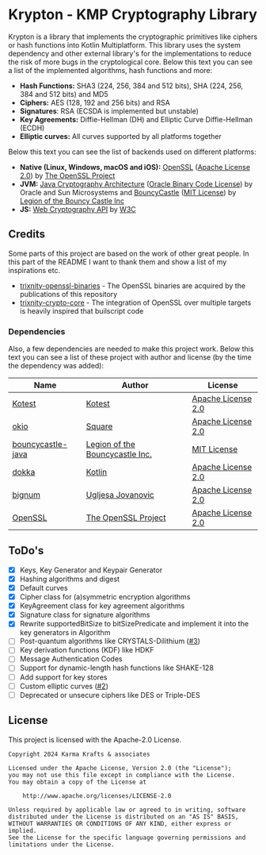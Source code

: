 # Krypton - KMP Cryptography Library

Krypton is a library that implements the cryptographic primitives like ciphers or hash functions into Kotlin
Multiplatform. This library uses the system dependency and other external library's for the implementations to reduce
the risk of more bugs in the cryptological core. Below this text you can see a list of the implemented algorithms, hash
functions and more:

- **Hash Functions:** SHA3 (224, 256, 384 and 512 bits), SHA (224, 256, 384 and 512 bits) and MD5
- **Ciphers:** AES (128, 192 and 256 bits) and RSA
- **Signatures**: RSA (ECSDA is implemented but unstable)
- **Key Agreements:** Diffie-Hellman (DH) and Elliptic Curve Diffie-Hellman (ECDH)
- **Elliptic curves:** All curves supported by all platforms together

Below this text you can see the list of backends used on different platforms:

- **Native (Linux, Windows, macOS and iOS):** [OpenSSL](https://www.openssl.org/) ([Apache License 2.0](https://github.com/openssl/openssl/blob/master/LICENSE.txt)) by [The OpenSSL Project](https://github.com/OpenSSL/OpenSSL)
- **JVM:** [Java Cryptography Architecture](https://en.wikipedia.org/wiki/Java_Cryptography_Architecture) ([Oracle Binary Code License](https://www.oracle.com/downloads/licenses/binary-code-license.html)) by Oracle and Sun Microsystems and [BouncyCastle](https://github.com/bcgit/bc-java) ([MIT License](https://github.com/bcgit/bc-java/blob/main/LICENSE.md)) by [Legion of the Bouncy Castle Inc](https://github.com/bcgit)
- **JS:** [Web Cryptography API](https://developer.mozilla.org/en-US/docs/Web/API/Web_Crypto_API) by [W3C](https://en.wikipedia.org/wiki/World_Wide_Web_Consortium)

## Credits

Some parts of this project are based on the work of other great people. In this part of the README I want to thank them and show a list of my inspirations etc.

- [trixnity-openssl-binaries](https://gitlab.com/trixnity/trixnity-openssl-binaries) - The OpenSSL binaries are acquired by the publications of this repository
- [trixnity-crypto-core](https://gitlab.com/trixnity/trixnity/-/tree/main/trixnity-crypto-core?ref_type=heads) - The integration of OpenSSL over multiple targets is heavily inspired that builscript code

### Dependencies

Also, a few dependencies are needed to make this project work. Below this text you can see a list of these project with author and license (by the time the dependency was added):

| Name                                                                   | Author                                                      | License                                                                                        | 
|------------------------------------------------------------------------|-------------------------------------------------------------|------------------------------------------------------------------------------------------------|
| [Kotest](https://github.com/kotest/kotest)                             | [Kotest](https://github.com/kotest)                         | [Apache License 2.0](https://github.com/kotest/kotest/blob/master/LICENSE)                     |
| [okio](https://github.com/square/okio)                                 | [Square](https://github.com/square)                         | [Apache License 2.0](https://github.com/square/okio/blob/master/LICENSE.txt)                   |
| [bouncycastle-java](https://www.bouncycastle.org/repositories/bc-java) | [Legion of the Bouncycastle Inc.](https://github.com/bcgit) | [MIT License](https://github.com/bcgit/bc-java/blob/main/LICENSE.md)                           |
| [dokka](https://github.com/Kotlin/dokka)                               | [Kotlin](https://github.com/Kotlin)                         | [Apache License 2.0](https://github.com/Kotlin/dokka/blob/master/LICENSE.txt)                  |
| [bignum](https://github.com/ionspin/kotlin-multiplatform-bignum)       | [Ugljesa Jovanovic](https://github.com/ionspin)             | [Apache License 2.0](https://github.com/ionspin/kotlin-multiplatform-bignum/blob/main/LICENSE) |
| [OpenSSL](https://github.com/OpenSSL/OpenSSL)                          | [The OpenSSL Project](https://github.com/OpenSSL/OpenSSL)   | [Apache License 2.0](https://github.com/openssl/openssl/blob/master/LICENSE.txt)               |

## ToDo's

- [X] Keys, Key Generator and Keypair Generator
- [X] Hashing algorithms and digest
- [X] Default curves
- [X] Cipher class for (a)symmetric encryption algorithms
- [X] KeyAgreement class for key agreement algorithms
- [X] Signature class for signature algorithms
- [X] Rewrite supportedBitSize to bitSizePredicate and implement it into the key generators in Algorithm
- [ ] Post-quantum algorithms like
  CRYSTALS-Dilithium ([#3](https://git.karmakrafts.dev/kk/evince-project/krypton/-/issues/3))
- [ ] Key derivation functions (KDF) like HDKF
- [ ] Message Authentication Codes
- [ ] Support for dynamic-length hash functions like SHAKE-128
- [ ] Add support for key stores
- [ ] Custom elliptic curves ([#2](https://git.karmakrafts.dev/kk/evince-project/krypton/-/issues/2))
- [ ] Deprecated or unsecure ciphers like DES or Triple-DES

## License

This project is licensed with the Apache-2.0 License.

```
Copyright 2024 Karma Krafts & associates
  
Licensed under the Apache License, Version 2.0 (the "License");  
you may not use this file except in compliance with the License.  
You may obtain a copy of the License at  
  
    http://www.apache.org/licenses/LICENSE-2.0  
  
Unless required by applicable law or agreed to in writing, software  
distributed under the License is distributed on an "AS IS" BASIS,  
WITHOUT WARRANTIES OR CONDITIONS OF ANY KIND, either express or implied.  
See the License for the specific language governing permissions and  
limitations under the License.
```
